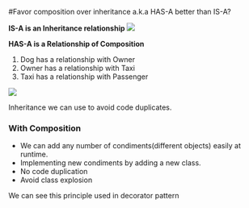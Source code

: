 #Favor composition over inheritance a.k.a HAS-A better than IS-A?

**IS-A is an Inheritance relationship**
![](IS-A-InheritanceRelationship.jpg)

**HAS-A is a Relationship of Composition**
1. Dog has a relationship with Owner
2. Owner has a relationship with Taxi
3. Taxi has a relationship with Passenger

![](HAS-A-RelationshipOfComposition.jpg)

Inheritance we can use to avoid code duplicates.

### With Composition
* We can add any number of condiments(different objects) easily at runtime.
* Implementing new condiments by adding a new class.
* No code duplication
* Avoid class explosion

We can see this principle used in decorator pattern



